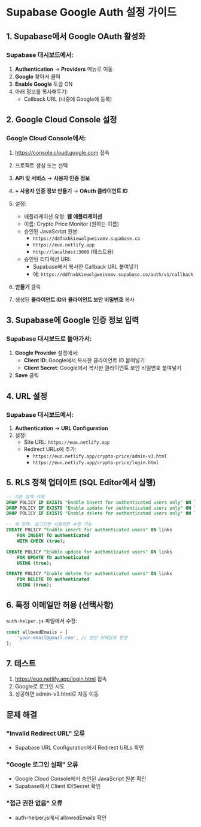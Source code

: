 # Supabase Google Auth 설정 가이드

## 1. Supabase에서 Google OAuth 활성화

### Supabase 대시보드에서:
1. **Authentication** → **Providers** 메뉴로 이동
2. **Google** 찾아서 클릭
3. **Enable Google** 토글 ON
4. 아래 정보를 복사해두기:
   - Callback URL (나중에 Google에 등록)

## 2. Google Cloud Console 설정

### Google Cloud Console에서:
1. https://console.cloud.google.com 접속
2. 프로젝트 생성 또는 선택
3. **API 및 서비스** → **사용자 인증 정보** 
4. **+ 사용자 인증 정보 만들기** → **OAuth 클라이언트 ID**
5. 설정:
   - 애플리케이션 유형: **웹 애플리케이션**
   - 이름: Crypto Price Monitor (원하는 이름)
   - 승인된 JavaScript 원본:
     - `https://ddfnxbkiewolgweivomv.supabase.co`
     - `https://euo.netlify.app`
     - `http://localhost:3000` (테스트용)
   - 승인된 리디렉션 URI:
     - Supabase에서 복사한 Callback URL 붙여넣기
     - 예: `https://ddfnxbkiewolgweivomv.supabase.co/auth/v1/callback`

6. **만들기** 클릭
7. 생성된 **클라이언트 ID**와 **클라이언트 보안 비밀번호** 복사

## 3. Supabase에 Google 인증 정보 입력

### Supabase 대시보드로 돌아가서:
1. **Google Provider** 설정에서:
   - **Client ID**: Google에서 복사한 클라이언트 ID 붙여넣기
   - **Client Secret**: Google에서 복사한 클라이언트 보안 비밀번호 붙여넣기
2. **Save** 클릭

## 4. URL 설정

### Supabase 대시보드에서:
1. **Authentication** → **URL Configuration**
2. 설정:
   - Site URL: `https://euo.netlify.app`
   - Redirect URLs에 추가:
     - `https://euo.netlify.app/crypto-price/admin-v3.html`
     - `https://euo.netlify.app/crypto-price/login.html`

## 5. RLS 정책 업데이트 (SQL Editor에서 실행)

```sql
-- 기존 정책 삭제
DROP POLICY IF EXISTS "Enable insert for authenticated users only" ON links;
DROP POLICY IF EXISTS "Enable update for authenticated users only" ON links;
DROP POLICY IF EXISTS "Enable delete for authenticated users only" ON links;

-- 새 정책: 로그인한 사용자만 수정 가능
CREATE POLICY "Enable insert for authenticated users" ON links
    FOR INSERT TO authenticated
    WITH CHECK (true);

CREATE POLICY "Enable update for authenticated users" ON links
    FOR UPDATE TO authenticated
    USING (true);

CREATE POLICY "Enable delete for authenticated users" ON links
    FOR DELETE TO authenticated
    USING (true);
```

## 6. 특정 이메일만 허용 (선택사항)

`auth-helper.js` 파일에서 수정:
```javascript
const allowedEmails = [
    'your-email@gmail.com', // 본인 이메일로 변경
];
```

## 7. 테스트

1. https://euo.netlify.app/login.html 접속
2. Google로 로그인 시도
3. 성공하면 admin-v3.html로 자동 이동

## 문제 해결

### "Invalid Redirect URL" 오류
- Supabase URL Configuration에서 Redirect URLs 확인

### "Google 로그인 실패" 오류
- Google Cloud Console에서 승인된 JavaScript 원본 확인
- Supabase에서 Client ID/Secret 확인

### "접근 권한 없음" 오류
- auth-helper.js에서 allowedEmails 확인